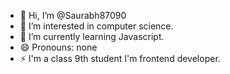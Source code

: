 - 👋 Hi, I’m @Saurabh87090
- 👀 I’m interested in computer science.
- 🌱 I’m currently learning Javascript.
- 😄 Pronouns: none
- ⚡  I'm a class 9th student
I'm frontend developer.
<!---
Saurabh87090/Saurabh87090 is a ✨ special ✨ repository because its `README.md` (this file) appears on your GitHub profile.
You can click the Preview link to take a look at your changes.
--->
